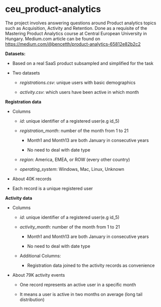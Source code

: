 # ceu_product-analytics

The project involves answering questions around Product analytics topics such as Acquisition, Activity and Retention.
Done as a requisite of the Mastering Product Analytics course at Central European University in Hungary. Medium.com article can be found on https://medium.com/@bencetth/product-analytics-65812e82b2c2

**Datasets:**

* Based on a real SaaS product subsampled and simplified for the task 

* Two datasets 

  * *registrations.csv*: unique users with basic demographics
  
  * *activity.csv*: which users have been active in which month
  
**Registration data**

* Columns

  * *id*: unique identifier of a registered user(e.g id_5)
  
  * *registration_month*: number of the month from 1 to 21 
  
    * Month1 and Month13 are both January in consecutive years
    
    * No need to deal with date type
    
  * *region*: America, EMEA, or ROW (every other country)
  
  * *operating_system*: Windows, Mac, Linux, Unknown
  
* About 40K records
  
* Each record is a unique registered user
  
**Activity data**

* Columns

  * *id*: unique identifier of a registered user(e.g id_5)
  
  * *activity_month*: number of the month from 1 to 21
  
    * Month1 and Month13 are both January in consecutive years
    
    * No need to deal with date type
    
  * Additional Columns:
  
    * Registration data joined to the activity records as convenience
  
* About 79K activity events
  
  * One record represents an active user in a specific month
    
  * It means a user is active in two months on average (long tail distribution)
